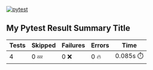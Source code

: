 [![pytest](https://github.com/7rikazhexde/trial-test/actions/workflows/pytest.yaml/badge.svg)](https://github.com/7rikazhexde/trial-test/actions/workflows/pytest.yaml)
## My Pytest Result Summary Title
| Tests | Skipped | Failures | Errors | Time |
| ----- | ------- | -------- | -------- | ------------------ |
| 4 | 0 :zzz: | 0 :x: | 0 :fire: | 0.085s :stopwatch: |

